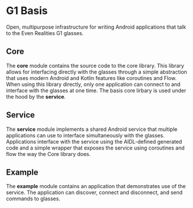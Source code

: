 # G1 Basis
Open, multipurpose infrastructure for writing Android applications that talk to the Even Realities G1 glasses.

## Core
The **core** module contains the source code to the core library. This library allows for interfacing directly with the glasses through a simple abstraction that uses modern Android and Kotlin features like coroutines and Flow. 
When using this library directly, only one application can connect to and interface with the glasses at one time. The basis core lirbary is used under the hood by the **service**.

## Service
The **service** module implements a shared Android service that multiple applications can use to interface simultaneously with the glasses.  
Applications interface with the service using the AIDL-defined generated code and a simple wrapper that exposes the service using coroutines and flow the way the Core library does.

## Example
The **example** module contains an application that demonstrates use of the service. The application can discover, connect and disconnect, and send commands to glasses.

